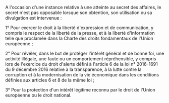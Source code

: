 A l'occasion d'une instance relative à une atteinte au secret des affaires, le secret n'est pas opposable lorsque son obtention, son utilisation ou sa divulgation est intervenue :


1° Pour exercer le droit à la liberté d'expression et de communication, y compris le respect de la liberté de la presse, et à la liberté d'information telle que proclamée dans la Charte des droits fondamentaux de l'Union européenne ;


2° Pour révéler, dans le but de protéger l'intérêt général et de bonne foi, une activité illégale, une faute ou un comportement répréhensible, y compris lors de l'exercice du droit d'alerte défini à l'article 6 de la loi n° 2016-1691 du 9 décembre 2016 relative à la transparence, à la lutte contre la corruption et à la modernisation de la vie économique dans les conditions définies aux articles 6 et 8 de la même loi ;


3° Pour la protection d'un intérêt légitime reconnu par le droit de l'Union européenne ou le droit national.

